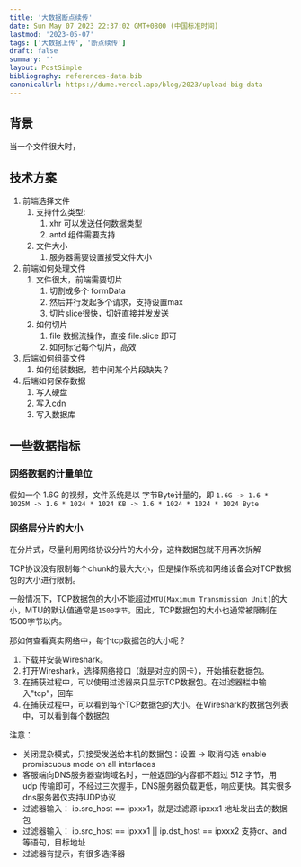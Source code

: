 ```yaml
---
title: '大数据断点续传'
date: Sun May 07 2023 22:37:02 GMT+0800 (中国标准时间)
lastmod: '2023-05-07'
tags: ['大数据上传', '断点续传']
draft: false
summary: ''
layout: PostSimple
bibliography: references-data.bib
canonicalUrl: https://dume.vercel.app/blog/2023/upload-big-data
---
```


## 背景

当一个文件很大时，

## 技术方案

1. 前端选择文件
   1. 支持什么类型: 
      1. xhr 可以发送任何数据类型
      2. antd 组件需要支持
   2. 文件大小
      1. 服务器需要设置接受文件大小
2. 前端如何处理文件
   1. 文件很大，前端需要切片
      1. 切割成多个 formData 
      2. 然后并行发起多个请求，支持设置max
      3. 切片slice很快，切好直接并发发送
   2. 如何切片
      1. file 数据流操作，直接 file.slice 即可
      2. 如何标记每个切片，高效
3. 后端如何组装文件
   1. 如何组装数据，若中间某个片段缺失？
4. 后端如何保存数据
   1. 写入硬盘
   2. 写入cdn
   3. 写入数据库

## 一些数据指标

### 网络数据的计量单位

假如一个 1.6G 的视频，文件系统是以 字节Byte计量的，即 `1.6G -> 1.6 * 1025M -> 1.6 * 1024 * 1024 KB -> 1.6 * 1024 * 1024 * 1024 Byte`

### 网络层分片的大小

在分片式，尽量利用网络协议分片的大小分，这样数据包就不用再次拆解

TCP协议没有限制每个chunk的最大大小，但是操作系统和网络设备会对TCP数据包的大小进行限制。

一般情况下，TCP数据包的大小不能超过`MTU(Maximum Transmission Unit)`的大小，MTU的默认值通常是`1500字节`。因此，TCP数据包的大小也通常被限制在1500字节以内。

那如何查看真实网络中，每个tcp数据包的大小呢？

1. 下载并安装Wireshark。
2. 打开Wireshark，选择网络接口（就是对应的网卡），开始捕获数据包。
3. 在捕获过程中，可以使用过滤器来只显示TCP数据包。在过滤器栏中输入"tcp"，回车
4. 在捕获过程中，可以看到每个TCP数据包的大小。在Wireshark的数据包列表中，可以看到每个数据包

注意：
- 关闭混杂模式，只接受发送给本机的数据包：设置 -> 取消勾选 enable promiscuous mode on all interfaces
- 客服端向DNS服务器查询域名时，一般返回的内容都不超过 512 字节，用 udp 传输即可，不经过三次握手，DNS服务器负载更低，响应更快。其实很多dns服务器仅支持UDP协议
- 过滤器输入： ip.src_host == ipxxx1，就是过滤源 ipxxx1 地址发出去的数据包
- 过滤器输入： ip.src_host == ipxxx1 || ip.dst_host == ipxxx2 支持or、and等语句，目标地址
- 过滤器有提示，有很多选择器

